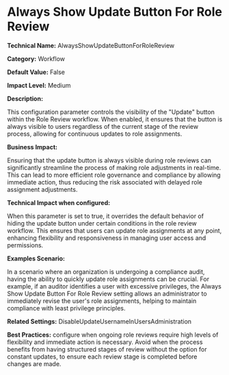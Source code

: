 # Always Show Update Button For Role Review

**Technical Name:** AlwaysShowUpdateButtonForRoleReview

**Category:** Workflow

**Default Value:** False

**Impact Level:** Medium

**Description:**

This configuration parameter controls the visibility of the "Update" button within the Role Review workflow. When enabled, it ensures that the button is always visible to users regardless of the current stage of the review process, allowing for continuous updates to role assignments.

**Business Impact:**

Ensuring that the update button is always visible during role reviews can significantly streamline the process of making role adjustments in real-time. This can lead to more efficient role governance and compliance by allowing immediate action, thus reducing the risk associated with delayed role assignment adjustments.

**Technical Impact when configured:**

When this parameter is set to true, it overrides the default behavior of hiding the update button under certain conditions in the role review workflow. This ensures that users can update role assignments at any point, enhancing flexibility and responsiveness in managing user access and permissions.

**Examples Scenario:**

In a scenario where an organization is undergoing a compliance audit, having the ability to quickly update role assignments can be crucial. For example, if an auditor identifies a user with excessive privileges, the Always Show Update Button For Role Review setting allows an administrator to immediately revise the user's role assignments, helping to maintain compliance with least privilege principles.

**Related Settings:** DisableUpdateUsernameInUsersAdministration

**Best Practices:** configure when ongoing role reviews require high levels of flexibility and immediate action is necessary. Avoid when the process benefits from having structured stages of review without the option for constant updates, to ensure each review stage is completed before changes are made.
